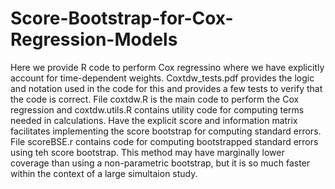 # Score-Bootstrap-for-Cox-Regression-Models

Here we provide R code to perform Cox regressino where we have explicitly account for time-dependent weights.  Coxtdw_tests.pdf provides the logic and notation used in the code for this and provides a few tests to verify that the code is correct. File coxtdw.R is the main code to perform the Cox regression and coxtdw.utils.R contains utility code for computing terms needed in calculations. Have the explicit score and information matrix facilitates implementing the score bootstrap for computing standard errors. File scoreBSE.r contains code for computing bootstrapped standard errors using teh score bootstrap.  This method may have marginally lower coverage than using a non-parametric bootstrap, but it is so much faster within the context of a large simultaion study.
